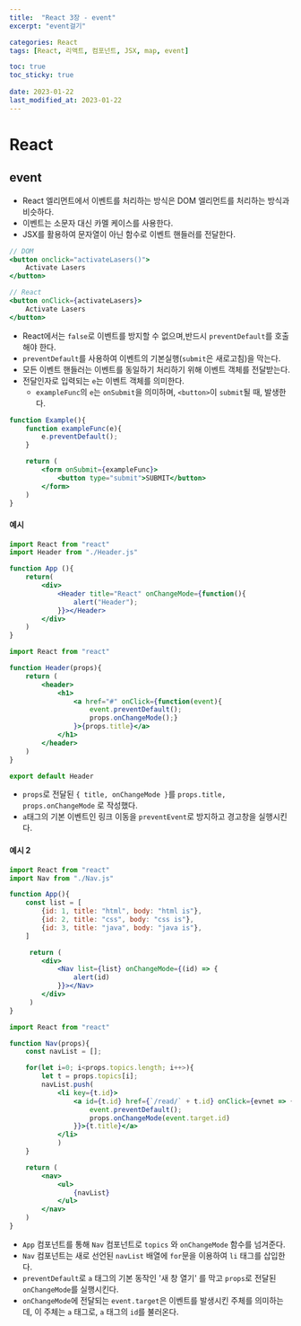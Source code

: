 ```yaml
---
title:  "React 3장 - event"
excerpt: "event걸기"

categories: React
tags: [React, 리액트, 컴포넌트, JSX, map, event]

toc: true
toc_sticky: true
 
date: 2023-01-22
last_modified_at: 2023-01-22
---
```

# React
## event
- React 엘리먼트에서 이벤트를 처리하는 방식은 DOM 엘리먼트를 처리하는 방식과 비슷하다.
- 이벤트는 소문자 대신 카멜 케이스를 사용한다.
- JSX를 활용하여 문자열이 아닌 함수로 이벤트 핸들러를 전달한다.
  
```jsx
// DOM
<button onclick="activateLasers()">
    Activate Lasers
</button>

// React
<button onClick={activateLasers}>
    Activate Lasers
</button>
```

- React에서는 `false`로 이벤트를 방지할 수 없으며,반드시 `preventDefault`를 호출해야 한다.
- `preventDefault`를 사용하여 이벤트의 기본실행(`submit`은 새로고침)을 막는다.
- 모든 이벤트 핸들러는 이벤트를 동일하기 처리하기 위해 이벤트 객체를 전달받는다.
- 전달인자로 입력되는 `e`는 이벤트 객체를 의미한다.
  - `exampleFunc`의 `e`는 `onSubmit`을 의미하며, `<button>`이 `submit`될 때, 발생한다.
  
```jsx
function Example(){
    function exampleFunc(e){
        e.preventDefault();
    }

    return (
        <form onSubmit={exampleFunc}>
            <button type="submit">SUBMIT</button>
        </form>
    )
}
```

#### 예시


```jsx
import React from "react"
import Header from "./Header.js"

function App (){
    return(
        <div>
            <Header title="React" onChangeMode={function(){
                alert("Header");
            }}></Header>
        </div>
    )
}
```


```jsx
import React from "react"

function Header(props){
    return (
        <header>
            <h1>
                <a href="#" onClick={function(event){
                    event.preventDefault();
                    props.onChangeMode();}
                }>{props.title}</a>
            </h1>
        </header>
    )
}

export default Header
```
  
- `props`로 전달된 `{ title, onChangeMode }`를 `props.title, props.onChangeMode` 로 작성했다.
- `a`태그의 기본 이벤트인 링크 이동을 `preventEvent`로 방지하고 경고창을 실행시킨다.

#### 예시 2
```jsx
import React from "react"
import Nav from "./Nav.js"

function App(){
    const list = [
        {id: 1, title: "html", body: "html is"},
        {id: 2, title: "css", body: "css is"},
        {id: 3, title: "java", body: "java is"},
    ]

     return (
        <div>
            <Nav list={list} onChangeMode={(id) => {
                alert(id)
            }}></Nav>
        </div>
     )
}
```
  

```jsx
import React from "react"

function Nav(props){
    const navList = [];

    for(let i=0; i<props.topics.length; i++>){
        let t = props.topics[i];
        navList.push(
            <li key={t.id}>
                <a id={t.id} href={`/read/` + t.id} onClick={evnet => {
                    event.preventDefault();
                    props.onChangeMode(event.target.id)
                }}>{t.title}</a>
            </li>
            )
    }

    return (
        <nav>
            <ul>
                {navList}
            </ul>
        </nav>
    )
}
```
- `App` 컴포넌트를 통해 `Nav` 컴포넌트로 `topics` 와 `onChangeMode` 함수를 넘겨준다.
- `Nav` 컴포넌트는 새로 선언된 `navList` 배열에 `for`문을 이용하여 `li` 태그를 삽입한다.
- `preventDefault`로 `a` 태그의 기본 동작인 '새 창 열기' 를 막고 `props`로 전달된 `onChangeMode`를 실행시킨다.
- `onChangeMode`에 전달되는 `event.target`은 이벤트를 발생시킨 주체를 의미하는데, 이 주체는 `a` 태그로, `a` 태그의 `id`를 불러온다.